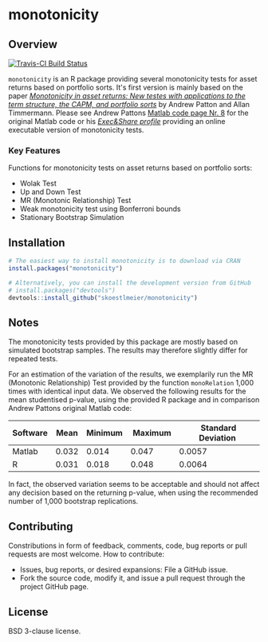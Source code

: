 # monotonicity

Overview
--------
[![Travis-CI Build Status](https://travis-ci.org/skoestlmeier/monotonicity.svg?branch=master)](https://travis-ci.org/skoestlmeier/monotonicity)

`monotonicity` is an R package providing several monotonicity tests for asset returns based on portfolio sorts. It's first version is mainly based on the paper *[Monotonicity in asset returns: New testes with applications to the term structure, the CAPM, and portfolio sorts](http://doi.org/10.1016/0304-4076(89)90094-8)* by Andrew Patton and Allan Timmermann. Please see Andrew Pattons [Matlab code page Nr. 8](http://www.execandshare.org/CompanionSite/site.do?siteId=56) for the original Matlab code or his *[Exec&Share profile](http://www.execandshare.org/CompanionSite/site.do?siteId=56)* providing an online executable version of monotonicity tests.


### Key Features
Functions for monotonicity tests on asset returns based on portfolio sorts:

* Wolak Test
* Up and Down Test
* MR (Monotonic Relationship) Test
* Weak monotonicity test using Bonferroni bounds
* Stationary Bootstrap Simulation

Installation
------------
```r
# The easiest way to install monotonicity is to download via CRAN
install.packages("monotonicity")

# Alternatively, you can install the development version from GitHub
# install.packages("devtools")
devtools::install_github("skoestlmeier/monotonicity")
```
Notes
-----
The monotonicity tests provided by this package are mostly based on simulated bootstrap samples. The results may therefore slightly differ for repeated tests.

For an estimation of the variation of the results, we exemplarily run the MR (Monotonic Relationship) Test provided by the function `monoRelation` 1,000 times with identical input data. We observed the following results for the mean studentised p-value, using the provided R package and in comparison Andrew Pattons original Matlab code:


| Software | Mean | Minimum | Maximum | Standard Deviation
| --- | --- | --- | --- | ---|
| Matlab | 0.032 | 0.014 | 0.047 | 0.0057
| R | 0.031 | 0.018 | 0.048 | 0.0064

In fact, the observed variation seems to be acceptable and should not affect any decision based on the returning p-value, when using the recommended number of 1,000 bootstrap replications.


Contributing
------------
Constributions in form of feedback, comments, code, bug reports or pull requests are most welcome. How to contribute:

* Issues, bug reports, or desired expansions: File a GitHub issue.
* Fork the source code, modify it, and issue a pull request through the project GitHub page.

License
-------
BSD 3-clause license.
